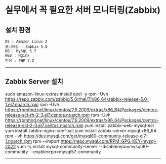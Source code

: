 # 실무에서 꼭 필요한 서버 모니터링(Zabbix)

## 설치 환경

```
OS : Amazon Linux 2
모니터링 : Zabbix 5.0
DB : MySQL 5.7
WEB : Nginx
언어 : PHP 7.2
```

-----


## Zabbix Server 설치
sudo amazon-linux-extras install epel -y
rpm -Uvh https://repo.zabbix.com/zabbix/5.0/rhel/7/x86_64/zabbix-release-5.0-1.el7.noarch.rpm
rpm -Uvh https://rpmfind.net/linux/centos/7.9.2009/extras/x86_64/Packages/centos-release-scl-rh-2-3.el7.centos.noarch.rpm
rpm -Uvh https://rpmfind.net/linux/centos/7.9.2009/extras/x86_64/Packages/centos-release-scl-2-3.el7.centos.noarch.rpm
yum install zabbix-web-mysql-scl
yum install zabbix-nginx-conf-scl
yum install zabbix-server-mysql.x86_64
rpm -ivh https://dev.mysql.com/get/mysql80-community-release-el7-1.noarch.rpm
rpm --import https://repo.mysql.com/RPM-GPG-KEY-mysql-2022
yum -y install mysql-community-server --disablerepo=mysql80-community --enablerepo=mysql57-community

-------

